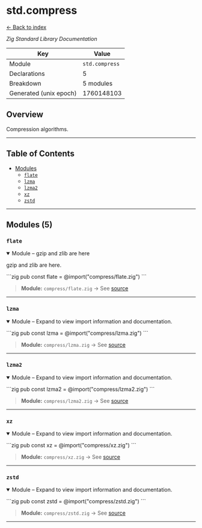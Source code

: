 # std.compress

[← Back to index](index.md)

*Zig Standard Library Documentation*

| Key | Value |
| --- | --- |
| Module | `std.compress` |
| Declarations | 5 |
| Breakdown | 5 modules |
| Generated (unix epoch) | 1760148103 |

## Overview

Compression algorithms.

---

## Table of Contents

- [Modules](#modules)
  - [`flate`](#module-flate)
  - [`lzma`](#module-lzma)
  - [`lzma2`](#module-lzma2)
  - [`xz`](#module-xz)
  - [`zstd`](#module-zstd)

---

## Modules (5)

### <a id="module-flate"></a>`flate`

<details class="declaration-card" open>
<summary>Module – gzip and zlib are here</summary>

gzip and zlib are here.

\`\`\`zig
pub const flate = @import("compress/flate.zig")
\`\`\`

> **Module:** `compress/flate.zig` → See [source](https://raw.githubusercontent.com/ziglang/zig/refs/heads/master/lib/std/compress/flate.zig)

</details>

---

### <a id="module-lzma"></a>`lzma`

<details class="declaration-card" open>
<summary>Module – Expand to view import information and documentation.</summary>

\`\`\`zig
pub const lzma = @import("compress/lzma.zig")
\`\`\`

> **Module:** `compress/lzma.zig` → See [source](https://raw.githubusercontent.com/ziglang/zig/refs/heads/master/lib/std/compress/lzma.zig)

</details>

---

### <a id="module-lzma2"></a>`lzma2`

<details class="declaration-card" open>
<summary>Module – Expand to view import information and documentation.</summary>

\`\`\`zig
pub const lzma2 = @import("compress/lzma2.zig")
\`\`\`

> **Module:** `compress/lzma2.zig` → See [source](https://raw.githubusercontent.com/ziglang/zig/refs/heads/master/lib/std/compress/lzma2.zig)

</details>

---

### <a id="module-xz"></a>`xz`

<details class="declaration-card" open>
<summary>Module – Expand to view import information and documentation.</summary>

\`\`\`zig
pub const xz = @import("compress/xz.zig")
\`\`\`

> **Module:** `compress/xz.zig` → See [source](https://raw.githubusercontent.com/ziglang/zig/refs/heads/master/lib/std/compress/xz.zig)

</details>

---

### <a id="module-zstd"></a>`zstd`

<details class="declaration-card" open>
<summary>Module – Expand to view import information and documentation.</summary>

\`\`\`zig
pub const zstd = @import("compress/zstd.zig")
\`\`\`

> **Module:** `compress/zstd.zig` → See [source](https://raw.githubusercontent.com/ziglang/zig/refs/heads/master/lib/std/compress/zstd.zig)

</details>

---
